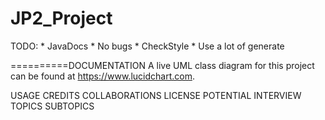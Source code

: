 # JP2_Project

TODO: 
    * JavaDocs
    * No bugs
    * CheckStyle
    * Use a lot of generate
   

==========DOCUMENTATION
A live UML class diagram for this project can be found at https://www.lucidchart.com.


USAGE
CREDITS
COLLABORATIONS
LICENSE
POTENTIAL INTERVIEW TOPICS
	SUBTOPICS
